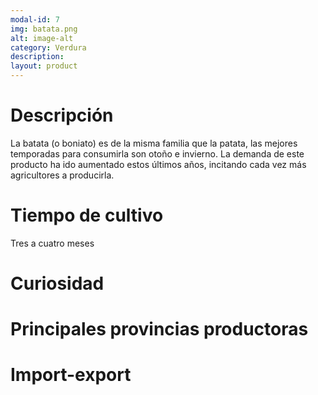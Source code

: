 ```yaml
---
modal-id: 7
img: batata.png
alt: image-alt
category: Verdura
description:
layout: product
---
```

# Descripción
La batata (o boniato) es de la misma familia que la patata, las mejores temporadas para consumirla son otoño e invierno. La demanda de este producto ha ido aumentado estos últimos años, incitando cada vez más agricultores a producirla.

# Tiempo de cultivo
Tres a cuatro meses

# Curiosidad

# Principales provincias productoras
<div class="chart"></div>

# Import-export
